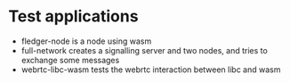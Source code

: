 # Test applications

 - fledger-node is a node using wasm
 - full-network creates a signalling server and two nodes, and tries to exchange some messages
 - webrtc-libc-wasm tests the webrtc interaction between libc and wasm
 